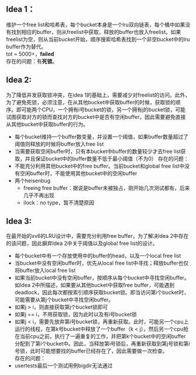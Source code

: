 ## Idea 1：
维护一个free list和哈希表，每个bucket本身是一个lru双向链表，每个桶中如果没有找到相应的buffer，则从freelist中获取，释放的buffer也放入freelist。如果freelist为空，则从当前bucket开始，顺序搜索哈希表找到一个非空bucket中的lru buffer作为替代。  
tot = 5000+，**failed**  
存在的问题：有**死锁**。  
## Idea 2:
为了降低并发获取锁冲突，在idea 1的基础上，需要减少对freelist的访问。此外，为了避免死锁，必须注意，在从其他bucket中获取buffer的时候，获取锁的顺序。即可能两个CPU，一个拥有i号bucket的锁，另一个拥有j的bucket锁，可能试图获取对方的锁而查找对方的bucket中是否有空闲buffer，因此需要避免直接从其他bucket中获取buffer的行为。  
- 每个bucket维持一个buffer数变量，并设置一个阈值，如果buffer数量超过了阈值则释放的时候将buffer放入free list
- 当需要获取空闲buffer时，只有本bucket中buffer的数量较少才去free list获取，并且保证bucket中的buffer数量不低于最小阈值（不为0）
存在的问题：
- 不能充分利用其他bucket中的free buffer。当前bucket和global free list中没有空闲buffer时，不能使用其他bucket中的空闲buffer
- 两个heisenbug
    - freeing free buffer：据说是buffer未被独占，刚开始几次测试都有，后来几乎不再出现
    - ilock：no type，暂不清楚原因

## Idea 3:
在最开始的xv6的LRU设计中，需要充分利用free buffer，为了解决Idea 2中存在的该问题，因此摒弃Idea 2中关于阈值以及global free list的设计。  
- 每个bucket中有一个存放使用中的buffer的head，以及一个local free list
- 当bucket中没有空闲buffer时，优先从local free list中寻找；释放buffer也仅将buffer放入local free list
- 如果当前bucket中没有空闲buffer，按顺序从每个bucket中寻找空闲buffer。
如Idea 2中所描述，如果要从其他bucket中获取free buffer，可能遇到deadlock，因此每次都按索引顺序获取bucket锁。即当访问第i个bucket时，可能需要从第j个bucket中寻找空闲buffer。
- 如果j > i，则直接获取第j个bucket锁即可
- 如果j == i，不用获取锁，因为此时以及有i号bucket锁
- 如果j < i，需要先放弃第i号bucket锁，再重新获取。此时，可能另一个cpu上运行的线程，在第k号bucket中释放了一个buffer（k < j），然后另一个cpu抢在当前cpu之前，执行了一遍重复的工作，并把第k个bucket中的空闲buffer分配到了第i个bucket中。因此，当释放第i号锁后，再重新获取到第j号锁和第i号锁，此时可能想要找的buffer已经存在了，因此需要做一次检查。  
存在的问题：
- usertests最后一个测试用例bigdir无法通过